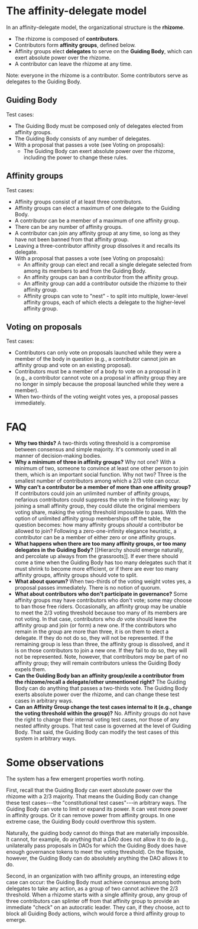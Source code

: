 # The affinity-delegate model
In an affinity-delegate model, the organizational structure is the **rhizome**.

- The rhizome is composed of **contributors**.
- Contributors form **affinity groups**, defined below.
- Affinity groups elect **delegates** to serve on the **Guiding Body**, which can exert absolute power over the rhizome.
- A contributor can leave the rhizome at any time.

Note: everyone in the rhizome is a contributor. Some contributors serve as delegates to the Guiding Body. 

## Guiding Body 
Test cases:

- The Guiding Body must be composed only of delegates elected from affinity groups.
- The Guiding Body consists of any number of delegates.
- With a proposal that passes a vote (see Voting on proposals):
	- The Guiding Body can exert absolute power over the rhizome, including the power to change these rules.

## Affinity groups
Test cases:

- Affinity groups consist of at least three contributors. 
- Affinity groups can elect a maximum of one delegate to the Guiding Body.
- A contributor can be a member of a maximum of one affinity group.
- There can be any number of affinity groups.
- A contributor can join any affinity group at any time, so long as they have not been banned from that affinity group.
- Leaving a three-contributor affinity group dissolves it and recalls its delegate.
- With a proposal that passes a vote (see Voting on proposals):
	- An affinity group can elect and recall a single delegate selected from among its members to and from the Guiding Body. 
	- An affinity groups can ban a contributor from the affinity group.
	- An affinity group can add a contributor outside the rhizome to their affinity group.
	- Affinity groups can vote to "nest" - to split into multiple, lower-level affinity groups, each of which elects a delegate to the higher-level affinity group.
	
## Voting on proposals

Test cases:

- Contributors can only vote on proposals launched while they were a member of the body in question (e.g., a contributor cannot join an affinity group and vote on an existing proposal).
- Contributors must be a member of a body to vote on a proposal in it (e.g., a contributor cannot vote on a proposal in affinity group they are no longer in simply because the proposal launched while they were a member).
- When two-thirds of the voting weight votes yes, a proposal passes immediately. 

# FAQ
- **Why two thirds?** A two-thirds voting threshold is a compromise between consensus and simple majority. It's commonly used in all manner of decision-making bodies.
- **Why a minimum of three in affinity groups?** Why not one? With a minimum of two, someone to convince at least one other person to join them, which is an important social function. Why not two? Three is the smallest number of contributors among which a 2/3 vote can occur.
- **Why can't a contributor be a member of more than one affinity group?** If contributors could join an unlimited number of affinity groups, nefarious contributors could suppress the vote in the following way: by joining a small affinity group, they could dilute the original members voting share, making the voting threshold impossible to pass. With the option of unlimited affinity group memberships off the table, the question becomes: how many affinity groups *should* a contributor be allowed to join? Following a zero-one-infinity elegance heuristic, a contributor can be a member of either zero or one affinity groups.
- **What happens when there are too many affinity groups, or too many delegates in the Guiding Body?** [[Hierarchy should emerge naturally, and percolate up always from the grassroots]]. If ever there should come a time when the Guiding Body has too many delegates such that it must shrink to become more efficient, or if there are ever too many affinity groups, affinity groups should vote to split.
- **What about quorum?** When two-thirds of the voting weight votes yes, a proposal passes immediately. There is no notion of quorum.
- **What about contributors who don't participate in governance?** Some affinity groups  may have contributors who don't vote; some may choose to ban those free riders. Occasionally, an affinity group may be unable to meet the 2/3 voting threshold because too many of its members are not voting. In that case, contributors who *do* vote should leave the affinity group and join (or form) a new one. If the contributors who remain in the group are more than three, it is on them to elect a delegate. If they do not do so, they will not be represented.  If the remaining group is less than three, the affinity group is dissolved, and it is on those contributors to join a new one. If they fail to do so, they will not be represented. Note, however, that contributors *may* be part of no affinity group; they will remain contributors unless the Guiding Body expels them.
- **Can the Guiding Body ban an affinity group/exile a contributor from the rhizome/recall a delegate/other unmentioned right?** The Guiding Body can do anything that passes a two-thirds vote. The Guiding Body exerts absolute power over the rhizome, and can change these test cases in arbitrary ways.
- **Can an Affinity Group change the test cases internal to it (e.g., change the voting threshold within the group)?**  No.  Affinity groups do not have the right to change their internal voting test cases, nor those of any nested affinity groups. That test case is governed at the level of Guiding Body. That said, the Guiding Body can modify the test cases of this system in arbitrary ways.

# Some observations
The system has a few emergent properties worth noting.

First, recall that the Guiding Body can exert absolute power over the rhizome with a 2/3 majority. That means the Guiding Body can change these test cases---the "constitutional test cases"---in arbitrary ways. The Guiding Body can vote to limit or expand its power. It can vest more power in affinity groups. Or it can remove power from affinity groups. In one extreme case, the  Guiding Body could overthrow this system. 

Naturally, the guiding body cannot do things that are materially impossible. It cannot, for example, do anything that a DAO does not allow it to do (e.g., unilaterally pass proposals in DAOs  for which the Guiding Body does have enough governance tokens to meet the voting threshold). On the flipside, however, the Guiding Body  can do absolutely anything the DAO allows it to do.

Second, in an organization with two affinity groups, an interesting edge case can occur: the Guiding Body must achieve consensus among both delegates to take any action, as a group of two cannot achieve the 2/3 threshold. When a rhizome starts with a single affinity group,  any group of three contributors can splinter off from that affinity group to provide an immediate "check" on an autocratic leader. They can, if they choose, act to block all Guiding Body actions, wihch would force a third affinity group to emerge.
